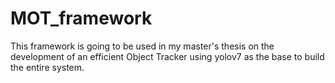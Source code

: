 # MOT_framework

This framework is going to be used in my master's thesis on the development of an efficient Object Tracker using yolov7 as the base to build the entire system.
